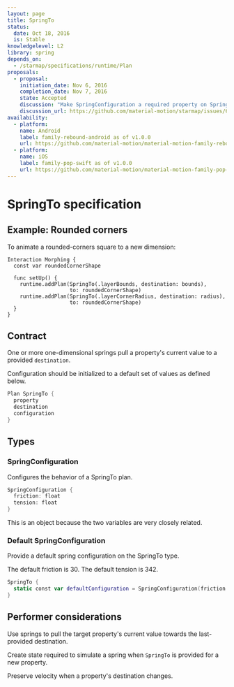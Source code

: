 ```yaml
---
layout: page
title: SpringTo
status:
  date: Oct 18, 2016
  is: Stable
knowledgelevel: L2
library: spring
depends_on:
  - /starmap/specifications/runtime/Plan
proposals:
  - proposal:
    initiation_date: Nov 6, 2016
    completion_date: Nov 7, 2016
    state: Accepted
    discussion: "Make SpringConfiguration a required property on SpringTo"
    discussion_url: https://github.com/material-motion/starmap/issues/67
availability:
  - platform:
    name: Android
    label: family-rebound-android as of v1.0.0
    url: https://github.com/material-motion/material-motion-family-rebound-android
  - platform:
    name: iOS
    label: family-pop-swift as of v1.0.0
    url: https://github.com/material-motion/material-motion-family-pop-swift
---
```


# SpringTo specification

## Example: Rounded corners

To animate a rounded-corners square to a new dimension:

    Interaction Morphing {
      const var roundedCornerShape
      
      func setUp() {
        runtime.addPlan(SpringTo(.layerBounds, destination: bounds),
                        to: roundedCornerShape)
        runtime.addPlan(SpringTo(.layerCornerRadius, destination: radius),
                        to: roundedCornerShape)
      }
    }

## Contract

One or more one-dimensional springs pull a property's current value to a provided `destination`.

Configuration should be initialized to a default set of values as defined below.

```swift
Plan SpringTo {
  property
  destination
  configuration
}
```

## Types

### SpringConfiguration

Configures the behavior of a SpringTo plan.

```swift
SpringConfiguration {
  friction: float
  tension: float
}
```

This is an object because the two variables are very closely related.

### Default SpringConfiguration

Provide a default spring configuration on the SpringTo type.

The default friction is 30. The default tension is 342.

```swift
SpringTo {
  static const var defaultConfiguration = SpringConfiguration(friction: 30, tension: 342)
}
```

## Performer considerations

Use springs to pull the target property's current value towards the last-provided destination.

Create state required to simulate a spring when `SpringTo` is provided for a new property.

Preserve velocity when a property's destination changes.
